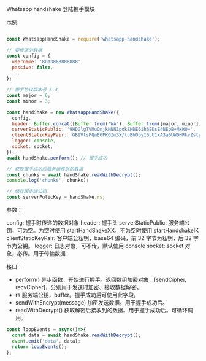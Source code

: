 Whatsapp handshake 登陆握手模块

示例:

```javascript

const WhatsappHandShake = require('whatsapp-handshake');

// 要传递的数据
const config = {
  username: '8613888888888',
  passive: false,
  ...
};

// 握手协议版本号 6.3
const major = 6;
const minor = 3;

const handShake = new WhatsappHandShake({
  config,
  header: Buffer.concat([Buffer.from('WA'), Buffer.from([major, minor])]),
  serverStaticPublic: '9HDGlgTVMuQnjkHNN1pokZHDE6ih6EDsE4NEpB+MxWQ=',
  clientStaticKeyPair: 'GB9VtsPQmE6PKGIm3X/luBhObyI5cU1xA3a6UWDHRkvZstp0E2jx7Amxt9g/Ocw+uRh3Ns3X6ik7baFBKKrIGQ==',
  logger: console,
  socket: socket,
});
await handShake.perform(); // 握手成功

// 获取握手成功后服务端推送的数据
const chunks = await handShake.readWithDecrypt();
console.log('chunks', chunks);

// 储存服务端公钥
const serverPulicKey = handShake.rs;
```

参数：

config: 握手时传递的数据对象
header: 握手头
serverStaticPublic: 服务端公钥，可为空。为空时使用 startHandShakeXX，不为空时使用 startHandshakeIK
clientStaticKeyPair: 客户端公私钥，base64 编码，前 32 字节为私钥，后 32 字节为公钥。
logger: 日志对象，可不传，默认使用 console
socket: socket 对象，必传。用于传输数据

接口：

- perform() 异步函数，开始进行握手。返回数组加密对象，[sendCipher, recvCipher]，分别用于发送时加密、接收数据解密。
- rs 服务端公钥，buffer。握手成功后可使用此字段。
- sendWithEncrypt(message) 加密发送数据。用于握手成功后。
- readWithDecrypt() 获取解密后接收到的数据。用于握手成功后。可循环调用。

```javascript
const loopEvents = async()=>{
  const data = await handShake.readWithDecrypt();
  event.emit('data', data);
  return loopEvents();
};
```
